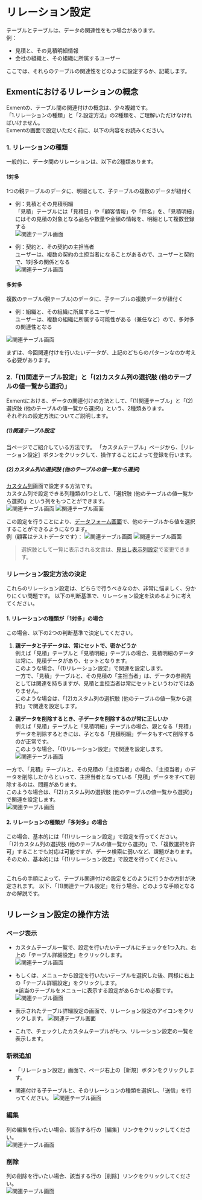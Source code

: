 # リレーション設定
テーブルとテーブルは、データの関連性をもつ場合があります。  
例：
- 見積と、その見積明細情報  
- 会社の組織と、その組織に所属するユーザー  

ここでは、それらのテーブルの関連性をどのように設定するか、記載します。

## Exmentにおけるリレーションの概念
Exmentの、テーブル間の関連付けの概念は、少々複雑です。  
「1.リレーションの種類」と「2.設定方法」の2種類を、ご理解いただけなければいけません。  
Exmentの画面で設定いただく前に、以下の内容をお読みください。

### 1. リレーションの種類
一般的に、データ間のリレーションは、以下の2種類あります。  
#### 1対多
1つの親テーブルのデータに、明細として、子テーブルの複数のデータが紐付く   

- 例：見積とその見積明細  
「見積」テーブルには「見積日」や「顧客情報」や「件名」を、「見積明細」にはその見積の対象となる品名や数量や金額の情報を、明細として複数登録する  
![関連テーブル画面](img/relation/relation_1_n_1.png)

- 例：契約と、その契約の主担当者  
ユーザーは、複数の契約の主担当者になることがあるので、ユーザーと契約で、1対多の関係となる  
![関連テーブル画面](img/relation/agreement1.png)


#### 多対多
複数のテーブル(親テーブル)のデータに、子テーブルの複数データが紐付く  

- 例：組織と、その組織に所属するユーザー  
ユーザーは、複数の組織に所属する可能性がある（兼任など）ので、多対多の関連性となる  
  
![関連テーブル画面](img/relation/nn.png)

まずは、今回関連付けを行いたいデータが、上記のどちらのパターンなのか考える必要があります。  

### 2.「(1)関連テーブル設定」と「(2)カスタム列の選択肢 (他のテーブルの値一覧から選択)」
Exmentにおける、データの関連付けの方法として、「(1)関連テーブル」と「(2)選択肢 (他のテーブルの値一覧から選択)」という、2種類あります。  
それぞれの設定方法についてご説明します。

##### (1)関連テーブル設定
当ページでご紹介している方法です。
「カスタムテーブル」ページから、［リレーション設定］ボタンをクリックして、操作することによって登録を行います。    

##### (2)カスタム列の選択肢 (他のテーブルの値一覧から選択)
[カスタム列](/ja/column)画面で設定する方法です。  
カスタム列で設定できる列種類の1つとして、「選択肢 (他のテーブルの値一覧から選択)」という列をもつことができます。  
![関連テーブル画面](img/relation/relation_select_table1.png)
![関連テーブル画面](img/relation/relation_select_table2.png)

この設定を行うことにより、[データフォーム画面](/ja/data_form)で、他のテーブルから値を選択することができるようになります。  
例（顧客はテストデータです）：
![関連テーブル画面](img/relation/relation_select_table3.png)
![関連テーブル画面](img/relation/relation_select_table4.png)

>選択肢として一覧に表示される文言は、[見出し表示列設定](/ja/table#見出し表示列設定)で変更できます。

### リレーション設定方法の決定
これらのリレーション設定は、どちらで行うべきなのか、非常に悩ましく、分かりにくい問題です。
以下の判断基準で、リレーション設定を決めるように考えてください。

#### 1. リレーションの種類が「1対多」の場合
この場合、以下の2つの判断基準で決定してください。
1. **親データと子データは、常にセットで、密かどうか**  
例えば「見積」テーブルと「見積明細」テーブルの場合、見積明細のデータは常に、見積データがあり、セットとなります。  
このような場合、「(1)リレーション設定」で関連を設定します。  
一方で、「見積」テーブルと、その見積の「主担当者」は、データの参照先としては関連を持ちますが、見積と主担当者は常にセットというわけではありません。  
このような場合は、「(2)カスタム列の選択肢 (他のテーブルの値一覧から選択)」で関連を設定します。  

2. **親データを削除するとき、子データを削除するのが常に正しいか**  
例えば「見積」テーブルと「見積明細」テーブルの場合、親となる「見積」データを削除するときには、子となる「見積明細」データもすべて削除するのが正常です。  
このような場合、「(1)リレーション設定」で関連を設定します。  
![関連テーブル画面](img/relation/relation.explain.png)

一方で、「見積」テーブルと、その見積の「主担当者」の場合、「主担当者」のデータを削除したからといって、主担当者となっている「見積」データをすべて削除するのは、問題があります。  
このような場合は、「(2)カスタム列の選択肢 (他のテーブルの値一覧から選択)」で関連を設定します。  
![関連テーブル画面](img/relation/relation.explain2.png)


#### 2. リレーションの種類が「多対多」の場合
この場合、基本的には「(1)リレーション設定」で設定を行ってください。  
「(2)カスタム列の選択肢 (他のテーブルの値一覧から選択)」で、「複数選択を許可」することでも対応は可能ですが、データ検索に弱いなど、課題があります。  
そのため、基本的には「(1)リレーション設定」で設定を行ってください。  

<br />  
これらの手順によって、テーブル関連付けの設定をどのように行うかの方針が決定されます。  
以下、「(1)関連テーブル設定」を行う場合、どのような手順となるかの解説です。  

## リレーション設定の操作方法

### ページ表示
- カスタムテーブル一覧で、設定を行いたいテーブルにチェックを1つ入れ、右上の「テーブル詳細設定」をクリックします。  
![関連テーブル画面](img/relation/relation_grid3.png)
- もしくは、メニューから設定を行いたいテーブルを選択した後、同様に右上の「テーブル詳細設定」をクリックします。  
※該当のテーブルをメニューに表示する設定があらかじめ必要です。  
![関連テーブル画面](img/relation/relation_grid4.png)
- 表示されたテーブル詳細設定の画面で、リレーション設定のアイコンをクリックします。
![関連テーブル画面](img/relation/relation_grid5.png)

- これで、チェックしたカスタムテーブルがもつ、リレーション設定の一覧を表示します。  


### 新規追加
- 「リレーション設定」画面で、ページ右上の［新規］ボタンをクリックします。

- 関連付ける子テーブルと、そのリレーションの種類を選択し、「送信」を行ってください。
![関連テーブル画面](img/relation/relation_new2.png)  

### 編集
列の編集を行いたい場合、該当する行の［編集］リンクをクリックしてください。  
![関連テーブル画面](img/relation/relation_edit.png)  

### 削除
列の削除を行いたい場合、該当する行の［削除］リンクをクリックしてください。  
![関連テーブル画面](img/relation/relation_delete.png)  
